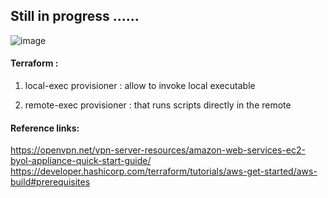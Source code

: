 


## Still in progress ......


![image](https://user-images.githubusercontent.com/33985509/201357002-0523d7dd-3042-4102-952b-fa4f659de5b8.png)



#### Terraform :

1. local-exec provisioner  :   allow to invoke local executable

2. remote-exec provisioner :  that runs scripts directly in the remote


#### Reference links: 

https://openvpn.net/vpn-server-resources/amazon-web-services-ec2-byol-appliance-quick-start-guide/
https://developer.hashicorp.com/terraform/tutorials/aws-get-started/aws-build#prerequisites
